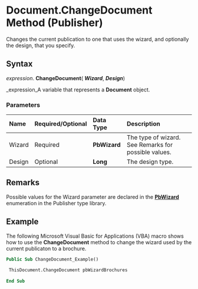 
# Document.ChangeDocument Method (Publisher)

Changes the current publication to one that uses the wizard, and optionally the design, that you specify.


## Syntax

 _expression_. **ChangeDocument**( **_Wizard_**,  **_Design_**)

 _expression_A variable that represents a  **Document** object.


### Parameters



|**Name**|**Required/Optional**|**Data Type**|**Description**|
|:-----|:-----|:-----|:-----|
|Wizard|Required| **PbWizard**|The type of wizard. See Remarks for possible values.|
|Design|Optional| **Long**|The design type.|

## Remarks

Possible values for the Wizard parameter are declared in the  **[PbWizard](1fd5b0cb-5ee5-e113-0c3b-964ff741ef2e.md)** enumeration in the Publisher type library.


## Example

The following Microsoft Visual Basic for Applications (VBA) macro shows how to use the  **ChangeDocument** method to change the wizard used by the current publicaton to a brochure.


```vb
Public Sub ChangeDocument_Example() 
 
 ThisDocument.ChangeDocument pbWizardBrochures 
 
End Sub
```

